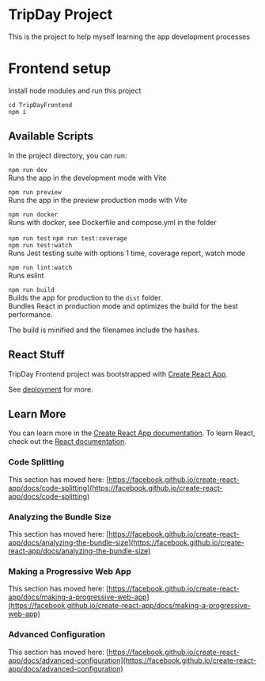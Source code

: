 # TripDay Project
This is the project to help myself learning the app development processes

# Frontend setup

Install node modules and run this project
```
cd TripDayFrontend
npm i
```

## Available Scripts

In the project directory, you can run:

```npm run dev```  
Runs the app in the development mode with Vite

```npm run preview```  
Runs the app in the preview production mode with Vite

```npm run docker```  
Runs with docker, see Dockerfile and compose.yml in the folder


```npm run test``` 
```npm run test:coverage```  
```npm run test:watch```  
Runs Jest testing suite with options 1 time, coverage report,  watch mode

```npm run lint:watch```  
Runs eslint

```npm run build```  
Builds the app for production to the `dist` folder.  
Bundles React in production mode and optimizes the build for the best performance.

The build is minified and the filenames include the hashes.  

## React Stuff
TripDay Frontend project was bootstrapped with [Create React App](https://github.com/facebook/create-react-app).


See [deployment](https://facebook.github.io/create-react-app/docs/deployment) for more.

## Learn More

You can learn more in the [Create React App documentation](https://facebook.github.io/create-react-app/docs/getting-started).
To learn React, check out the [React documentation](https://reactjs.org/).

### Code Splitting

This section has moved here: [https://facebook.github.io/create-react-app/docs/code-splitting](https://facebook.github.io/create-react-app/docs/code-splitting)

### Analyzing the Bundle Size

This section has moved here: [https://facebook.github.io/create-react-app/docs/analyzing-the-bundle-size](https://facebook.github.io/create-react-app/docs/analyzing-the-bundle-size)

### Making a Progressive Web App

This section has moved here: [https://facebook.github.io/create-react-app/docs/making-a-progressive-web-app](https://facebook.github.io/create-react-app/docs/making-a-progressive-web-app)

### Advanced Configuration

This section has moved here: [https://facebook.github.io/create-react-app/docs/advanced-configuration](https://facebook.github.io/create-react-app/docs/advanced-configuration)

